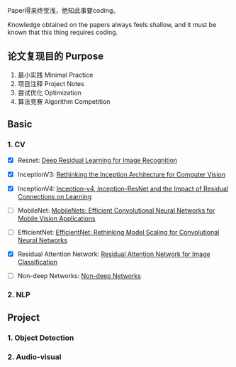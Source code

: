 <!--
 * @Author: Jiayi Liu
 * @Date: 2022-10-02 08:25:41
 * @LastEditors: Jiayi Liu
 * @LastEditTime: 2022-11-03 16:26:33
 * @FilePath: /private_jacieliu/DL-paper-implementation/README.md
 * @Description: 
 * Copyright (c) 2022 by JiayiLiu, All Rights Reserved. 
-->
Paper得来终觉浅，绝知此事要coding。

Knowledge obtained on the papers always feels shallow, and it must be known that this thing requires coding.

## 论文复现目的 Purpose

1. 最小实践 Minimal Practice
2. 项目注释 Project Notes
3. 尝试优化 Optimization
4. 算法竞赛 Algorithm Competition

## Basic

### 1. CV 

- [x] Resnet: [Deep Residual Learning for Image Recognition](https://arxiv.org/abs/1512.03385v1)

- [x] InceptionV3: [Rethinking the Inception Architecture for Computer Vision](https://arxiv.org/abs/1512.00567v3)

- [x] InceptionV4: [Inception-v4, Inception-ResNet and the Impact of Residual Connections on Learning](https://arxiv.org/abs/1602.07261)

- [ ] MobileNet: [MobileNets: Efficient Convolutional Neural Networks for Mobile Vision Applications](https://arxiv.org/abs/1704.04861)

- [ ] EfficientNet: [EfficientNet: Rethinking Model Scaling for Convolutional Neural Networks](https://arxiv.org/abs/1905.11946)

- [x] Residual Attention Network: [Residual Attention Network for Image Classification](https://arxiv.org/abs/1704.06904)

- [ ] Non-deep Networks: [Non-deep Networks](https://arxiv.org/abs/2110.07641)

### 2. NLP
## Project

### 1. Object Detection

### 2. Audio-visual